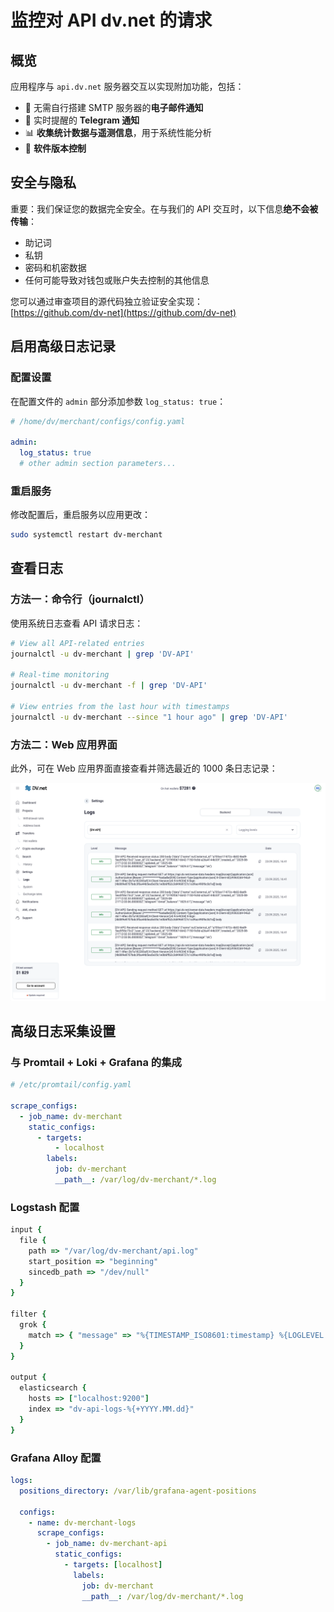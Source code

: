 # 监控对 API dv.net 的请求

## 概览

应用程序与 `api.dv.net` 服务器交互以实现附加功能，包括：

- 📧 无需自行搭建 SMTP 服务器的**电子邮件通知**
- 📱 实时提醒的 **Telegram 通知**
- 📊 **收集统计数据与遥测信息**，用于系统性能分析
- 🔄 **软件版本控制**

## 安全与隐私

重要：我们保证您的数据完全安全。在与我们的 API 交互时，以下信息**绝不会被传输**：

- 助记词
- 私钥
- 密码和机密数据
- 任何可能导致对钱包或账户失去控制的其他信息

您可以通过审查项目的源代码独立验证安全实现：  
[https://github.com/dv-net](https://github.com/dv-net)

## 启用高级日志记录

### 配置设置

在配置文件的 `admin` 部分添加参数 `log_status: true`：

```yaml
# /home/dv/merchant/configs/config.yaml

admin:
  log_status: true
  # other admin section parameters...
```

### 重启服务

修改配置后，重启服务以应用更改：

```bash
sudo systemctl restart dv-merchant
```

## 查看日志

### 方法一：命令行（journalctl）

使用系统日志查看 API 请求日志：

```bash
# View all API-related entries
journalctl -u dv-merchant | grep 'DV-API'

# Real-time monitoring
journalctl -u dv-merchant -f | grep 'DV-API'

# View entries from the last hour with timestamps
journalctl -u dv-merchant --since "1 hour ago" | grep 'DV-API'
```

### 方法二：Web 应用界面

此外，可在 Web 应用界面直接查看并筛选最近的 1000 条日志记录：

![api-requests-logging.png](../../assets/images/security/api-requests-logging.png)

## 高级日志采集设置

### 与 Promtail + Loki + Grafana 的集成

```yaml
# /etc/promtail/config.yaml

scrape_configs:
  - job_name: dv-merchant
    static_configs:
      - targets:
          - localhost
        labels:
          job: dv-merchant
          __path__: /var/log/dv-merchant/*.log
```

### Logstash 配置

```ruby
input {
  file {
    path => "/var/log/dv-merchant/api.log"
    start_position => "beginning"
    sincedb_path => "/dev/null"
  }
}

filter {
  grok {
    match => { "message" => "%{TIMESTAMP_ISO8601:timestamp} %{LOGLEVEL:loglevel}.*DV-API.*" }
  }
}

output {
  elasticsearch {
    hosts => ["localhost:9200"]
    index => "dv-api-logs-%{+YYYY.MM.dd}"
  }
}
```

### Grafana Alloy 配置

```yaml
logs:
  positions_directory: /var/lib/grafana-agent-positions

  configs:
    - name: dv-merchant-logs
      scrape_configs:
        - job_name: dv-merchant-api
          static_configs:
            - targets: [localhost]
              labels:
                job: dv-merchant
                __path__: /var/log/dv-merchant/*.log
```